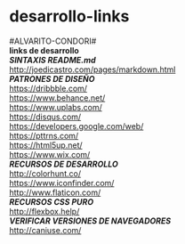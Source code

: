 # desarrollo-links
#ALVARITO-CONDORI#  
**links de desarrollo**  
***SINTAXIS README.md***  
http://joedicastro.com/pages/markdown.html  
***PATRONES DE DISEÑO***    
https://dribbble.com/  
https://www.behance.net/  
https://www.uplabs.com/  
https://disqus.com/  
https://developers.google.com/web/  
https://pttrns.com/  
https://html5up.net/  
https://www.wix.com/  
***RECURSOS DE DESARROLLO***  
http://colorhunt.co/  
https://www.iconfinder.com/  
http://www.flaticon.com/  
***RECURSOS CSS PURO***  
http://flexbox.help/  
***VERIFICAR VERSIONES DE NAVEGADORES***  
http://caniuse.com/
